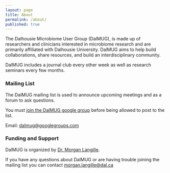 ```yaml
---
layout: page
title: About
permalink: /about/
published: true
---
```


The Dalhousie Microbiome User Group (DalMUG), is made up of researchers and clinicians interested in microbiome research and are primarily affiliated with Dalhousie University. DalMUG aims to help build collaborations, share resources, and build an interdisciplinary community.

DalMUG includes a journal club every other week as well as research seminars every few months. 

### Mailing List

The DalMUG mailing list is used to announce upcoming meetings and as a forum to ask questions.

You must [join the DalMUG google group](https://groups.google.com/group/dalmug/subscribe?note=1&hl=en&noredirect=true&pli=1) before being allowed to post to the list.

Email: dalmug@googlegroups.com

### Funding and Support

DalMUG is organized by [Dr. Morgan Langille](http://morganlangille.com/).

If you have any questions about DalMUG or are having trouble joining the mailing list you can contact [morgan.langille@dal.ca](mailto:morgan.langille@dal.ca)


